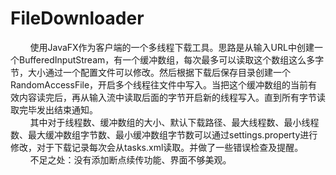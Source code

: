 # FileDownloader
 &nbsp;&nbsp;&nbsp;&nbsp;&nbsp;&nbsp;&nbsp;&nbsp;使用JavaFX作为客户端的一个多线程下载工具。思路是从输入URL中创建一个BufferedInputStream，有一个缓冲数组，每次最多可以读取这个数组这么多字节，大小通过一个配置文件可以修改。然后根据下载后保存目录创建一个RandomAccessFile，开启多个线程往文件中写入。当把这个缓冲数组的当前有效内容读完后，再从输入流中读取后面的字节开启新的线程写入。直到所有字节读取完毕发出结束通知。<br/>
 &nbsp;&nbsp;&nbsp;&nbsp;&nbsp;&nbsp;&nbsp;&nbsp;其中对于线程数、缓冲数组的大小、默认下载路径、最大线程数、最小线程数、最大缓冲数组字节数、最小缓冲数组字节数可以通过settings.property进行修改，对于下载记录每次会从tasks.xml读取。并做了一些错误检查及提醒。<br/>
&nbsp;&nbsp;&nbsp;&nbsp;&nbsp;&nbsp;&nbsp;&nbsp;不足之处：没有添加断点续传功能、界面不够美观。

